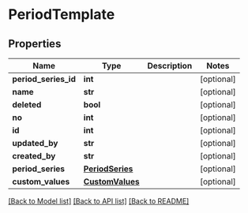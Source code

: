 # PeriodTemplate

## Properties
Name | Type | Description | Notes
------------ | ------------- | ------------- | -------------
**period_series_id** | **int** |  | [optional] 
**name** | **str** |  | [optional] 
**deleted** | **bool** |  | [optional] 
**no** | **int** |  | [optional] 
**id** | **int** |  | [optional] 
**updated_by** | **str** |  | [optional] 
**created_by** | **str** |  | [optional] 
**period_series** | [**PeriodSeries**](PeriodSeries.md) |  | [optional] 
**custom_values** | [**CustomValues**](CustomValues.md) |  | [optional] 

[[Back to Model list]](../README.md#documentation-for-models) [[Back to API list]](../README.md#documentation-for-api-endpoints) [[Back to README]](../README.md)

